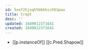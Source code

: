 ```yaml
---
id: 5xef2hjoqh5bbbkis561pwa
title: Crept
desc: ''
updated: 1649012371641
created: 1649012371641
---
```


- [[p.instanceOf]] [[c.Pred.Shapow]]
